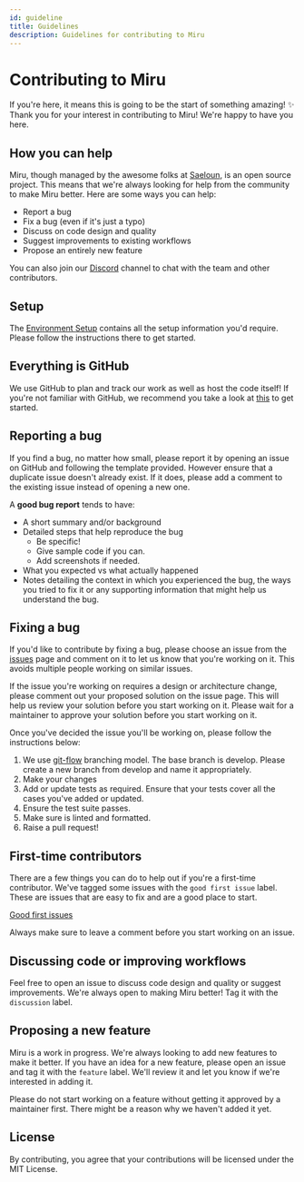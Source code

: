 ```yaml
---
id: guideline
title: Guidelines
description: Guidelines for contributing to Miru
---
```


# Contributing to Miru

If you're here, it means this is going to be the start of something amazing! ✨ Thank you for your interest in contributing to Miru! We're happy to have you here.

## How you can help

Miru, though managed by the awesome folks at [Saeloun](https://saeloun.com/), is an open source project. This means that we're always looking for help from the community to make Miru better. Here are some ways you can help:

- Report a bug
- Fix a bug (even if it's just a typo)
- Discuss on code design and quality
- Suggest improvements to existing workflows
- Propose an entirely new feature

You can also join our [Discord](https://discord.gg/UABXyQQ82c) channel to chat with the team and other contributors.

## Setup

The [Environment Setup](https://docs.miru.so/category/environment-setup) contains all the setup information you'd require. Please follow the instructions there to get started.

## Everything is GitHub

We use GitHub to plan and track our work as well as host the code itself! If you're not familiar with GitHub, we recommend you take a look at [this](https://guides.github.com/activities/hello-world/) to get started.

## Reporting a bug

If you find a bug, no matter how small, please report it by opening an issue on GitHub and following the template provided. However ensure that a duplicate issue doesn't already exist. If it does, please add a comment to the existing issue instead of opening a new one.

A **good bug report** tends to have:

- A short summary and/or background
- Detailed steps that help reproduce the bug
  - Be specific!
  - Give sample code if you can.
  - Add screenshots if needed.
- What you expected vs what actually happened
- Notes detailing the context in which you experienced the bug, the ways you tried to fix it or any supporting information that might help us understand the bug.

## Fixing a bug

If you'd like to contribute by fixing a bug, please choose an issue from the [issues](https://github.com/saeloun/miru-web/issues) page and comment on it to let us know that you're working on it. This avoids multiple people working on similar issues.

If the issue you're working on requires a design or architecture change, please comment out your proposed solution on the issue page. This will help us review your solution before you start working on it. Please wait for a maintainer to approve your solution before you start working on it.

Once you've decided the issue you'll be working on, please follow the instructions below:

1. We use [git-flow](https://nvie.com/posts/a-successful-git-branching-model/) branching model. The base branch is develop. Please create a new branch from develop and name it appropriately.
2. Make your changes
3. Add or update tests as required. Ensure that your tests cover all the cases you've added or updated.
4. Ensure the test suite passes.
5. Make sure is linted and formatted.
6. Raise a pull request!

## First-time contributors

There are a few things you can do to help out if you're a first-time contributor. We've tagged some issues with the `good first issue` label. These are issues that are easy to fix and are a good place to start.

[Good first issues](https://github.com/saeloun/miru-web/issues?q=is%3Aissue+is%3Aopen+label%3A%22good+first+issue%22)

Always make sure to leave a comment before you start working on an issue.

## Discussing code or improving workflows

Feel free to open an issue to discuss code design and quality or suggest improvements. We're always open to making Miru better! Tag it with the `discussion` label.

## Proposing a new feature

Miru is a work in progress. We're always looking to add new features to make it better. If you have an idea for a new feature, please open an issue and tag it with the `feature` label. We'll review it and let you know if we're interested in adding it.

Please do not start working on a feature without getting it approved by a maintainer first. There might be a reason why we haven't added it yet.

## License

By contributing, you agree that your contributions will be licensed under the MIT License.
